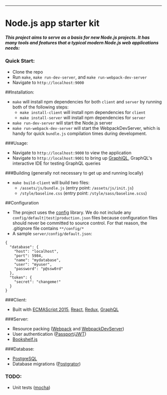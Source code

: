 ----
# Node.js app starter kit

##### This project aims to serve as a basis for new Node.js projects.  It has many tools and features that a typical modern Node.js web applications needs:

### Quick Start:
- Clone the repo
- Run `make`, `make run-dev-server`, and `make run-webpack-dev-server`
- Navigate to `http://localhost:9000`

##Installation:
- `make` will install npm dependencies for both `client` and `server` by running both of the following steps:
  - `make install-client` will install npm dependencies for `client`
  - `make install-server` will install npm dependencies for `server`
- `make run-dev-server` will start the Node.js server
- `make run-webpack-dev-server` will start the WebpackDevServer, which is handy for quick `bundle.js` compilation times during development.

###Usage:
- Navigate to `http://localhost:9000` to view the application
- Navigate to `http://localhost:9001` to bring up [GraphiQL](https://github.com/graphql/graphiql), GraphQL's interactive IDE for testing GraphQL queries

###Building (generally not necessary to get up and running locally)
- `make build-client` will build two files:
  - `/assets/js/bundle.js` (entry point: `/assets/js/init.js`)
  - `/style/baseline.css` (entry point: `/style/sass/baseline.scss`)


##Configuration
- The project uses the [config](https://www.npmjs.com/package/config) library.  We do not include any `config/default|test|production.json` files because configuration files should never be committed to source control.  For that reason, the .gitignore file contains `**/config/*`
- A sample `server/config/default.json`:

>
    {
      "database": {
        "host": "localhost",
        "port": 5984,
        "name": "mydatabase",
        "user": "myuser",
        "password": "p@ssw0rd"
      },
      "token": {
        "secret": "changeme!"
      }
    }

###Client:
- Built with [ECMAScript 2015](http://es6-features.org/), [React](https://facebook.github.io/react/), [Redux](https://github.com/reactjs/redux), [GraphQL](http://graphql.org/docs/getting-started/)


###Server:
- Resource packing ([Webpack](https://webpack.github.io/) and [WebpackDevServer](https://webpack.github.io/docs/webpack-dev-server.html))
- User authentication ([Passport](http://passportjs.org/)/[JWT](https://jwt.io/))
- [Bookshelf.js](http://bookshelfjs.org/)


###Database:
- [PostgreSQL](https://www.postgresql.org/)
- Database migrations ([Postgrator](https://github.com/rickbergfalk/postgrator))


### TODO:
- Unit tests ([mocha](https://mochajs.org/))
